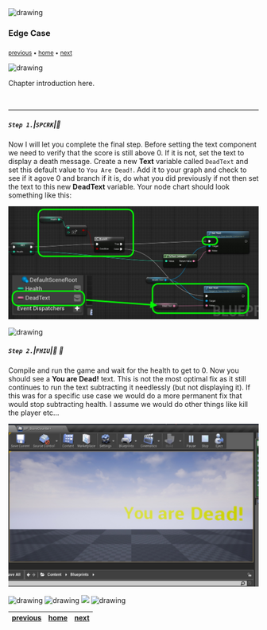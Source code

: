 <img src="https://via.placeholder.com/1000x4/45D7CA/45D7CA" alt="drawing" height="4px"/>

### Edge Case

<sub>[previous](../) • [home](../README.md#user-content-gms2-top-down-shooter) • [next](../)</sub>

<img src="https://via.placeholder.com/1000x4/45D7CA/45D7CA" alt="drawing" height="4px"/>

Chapter introduction here.

<br>

---


##### `Step 1.`\|`SPCRK`|:small_blue_diamond:

Now I will let you complete the final step. Before setting the text component we need to verify that the score is still above 0. If it is not, set the text to display a death message. Create a new **Text** variable called `DeadText` and set this default value to `You Are Dead!`. Add it to your graph and check to see if it agove 0 and branch if it is, do what you did previously if not then set the text to this new **DeadText** variable. Your node chart should look something like this:

![alt_text](images/FinishEdgeCaseFix.jpg)

<img src="https://via.placeholder.com/500x2/45D7CA/45D7CA" alt="drawing" height="2px" alt = ""/>

##### `Step 2.`\|`FHIU`|:small_blue_diamond: :small_blue_diamond: 

Compile and run the game and wait for the health to get to 0. Now you should see a **You are Dead!** text. This is not the most optimal fix as it still continues to run the text subtracting it needlessly (but not displaying it). If this was for a specific use case we would do a more permanent fix that would stop subtracting health. I assume we would do other things like kill the player etc...

![alt_text](images/RunGameDeadMessage.jpg)

<img src="https://via.placeholder.com/500x2/45D7CA/45D7CA" alt="drawing" height="2px" alt = ""/>




<img src="https://via.placeholder.com/1000x4/dba81a/dba81a" alt="drawing" height="4px" alt = ""/>

<img src="https://via.placeholder.com/1000x100/45D7CA/000000/?text=Next Up - ADD NEXT PAGE">

<img src="https://via.placeholder.com/1000x4/dba81a/dba81a" alt="drawing" height="4px" alt = ""/>

| [previous](../)| [home](../README.md#user-content-gms2-top-down-shooter) | [next](../)|
|---|---|---|
